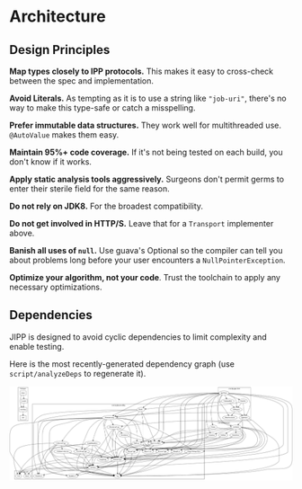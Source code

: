# Architecture

## Design Principles

**Map types closely to IPP protocols.** This makes it easy to cross-check between the spec and implementation.

**Avoid Literals.** As tempting as it is to use a string like `"job-uri"`, there's no way to make this type-safe or
catch a misspelling.

**Prefer immutable data structures.** They work well for multithreaded use. `@AutoValue` makes them easy.

**Maintain 95%+ code coverage.** If it's not being tested on each build, you don't know if it works.

**Apply static analysis tools aggressively.** Surgeons don't permit germs to enter their sterile field for the same
reason.

**Do not rely on JDK8.** For the broadest compatibility.

**Do not get involved in HTTP/S.** Leave that for a `Transport` implementer above.

**Banish all uses of `null`.** Use guava's Optional so the compiler can tell you about problems long before your user
encounters a `NullPointerException`.

**Optimize your algorithm, not your code**. Trust the toolchain to apply any necessary optimizations.

## Dependencies

JIPP is designed to avoid cyclic dependencies to limit complexity and enable testing.

Here is the most recently-generated dependency graph (use `script/analyzeDeps` to regenerate it).

![Dependency graph](doc/dependency.png)
